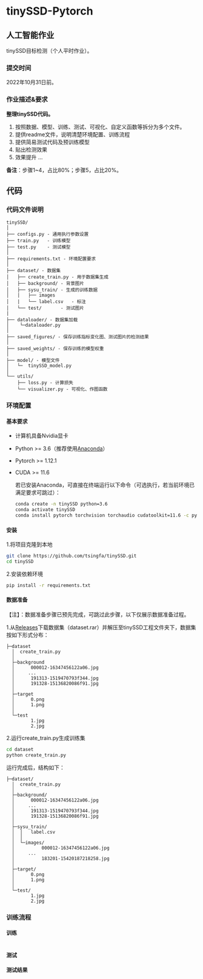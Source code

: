 # tinySSD-Pytorch

## 人工智能作业

tinySSD目标检测（个人平时作业）。

### 提交时间

2022年10月31日前。

### 作业描述&要求

**整理tinySSD代码。**

1. 按照数据、模型、训练、测试、可视化、自定义函数等拆分为多个文件。
2. 提供readme文件，说明清楚环境配置、训练流程
3. 提供简易测试代码及预训练模型
4. 贴出检测效果
5. 效果提升 …

**备注**：步骤1~4，占比80%；步骤5，占比20%。





## 代码

### 代码文件说明

```
tinySSD/
│
├── configs.py - 通用执行参数设置
├── train.py   - 训练模型
├── test.py    - 测试模型
│
├── requirements.txt - 环境配置要求
│
├── dataset/ - 数据集
│   ├── create_train.py - 用于数据集生成
│   ├── background/	- 背景图片
│   ├── sysu_train/	- 生成的训练数据
│   |	├── images
│   |	└── label.csv	- 标注
│   └── test/		- 测试图片
|
├── dataloader/ - 数据集加载
│    └─dataloader.py 
│
├── saved_figures/ - 保存训练指标变化图、测试图片的检测结果
│
├── saved_weights/ - 保存训练的模型权重
│
├── model/ - 模型文件
│   └─  tinySSD_model.py 
│   
└── utils/ 
    ├── loss.py - 计算损失
    └── visualizer.py - 可视化、作图函数
```



### 环境配置

#### 基本要求

- 计算机具备Nvidia显卡

- Python >= 3.6（推荐使用[Anaconda](https://www.anaconda.com/products/distribution)）

- Pytorch >= 1.12.1

- CUDA >= 11.6

  若已安装Anaconda，可直接在终端运行以下命令（可选执行，若当前环境已满足要求可跳过）：

  ```bash
  conda create -n tinySSD python=3.6
  conda activate tinySSD
  conda install pytorch torchvision torchaudio cudatoolkit=11.6 -c pytorch -c conda-forge
  ```

#### 安装

1.将项目克隆到本地

```bash
git clone https://github.com/tsingfa/tinySSD.git
cd tinySSD
```

2.安装依赖环境

```bash
pip install -r requirements.txt
```

#### 数据准备

【注】：数据准备步骤已预先完成，可跳过此步骤，以下仅展示数据准备过程。

1.从[Releases]()下载数据集（dataset.rar）并解压至tinySSD工程文件夹下，数据集按如下形式分布：

```
├─dataset
  │  create_train.py
  │  
  ├─background
  │      000012-16347456122a06.jpg
  │	    ...
  │      191313-1519470793f344.jpg
  │      191328-15136820086f91.jpg
  │          
  ├─target
  │      0.png
  │      1.png
  │      
  └─test
         1.jpg
         2.jpg
```

2.运行create_train.py生成训练集

```bash
cd dataset
python create_train.py
```

运行完成后，结构如下：

```
├─dataset/
  │  create_train.py
  │  
  ├─background/
  │      000012-16347456122a06.jpg
  │	    ...
  │      191313-1519470793f344.jpg
  │      191328-15136820086f91.jpg
  │      
  ├─sysu_train/
  │  │	 label.csv
  │  │  
  │  └─images/
  │          000012-16347456122a06.jpg
  │		...
  │          183201-15420187218258.jpg
  │          
  ├─target/
  │      0.png
  │      1.png
  │      
  └─test/
         1.jpg
         2.jpg
```


### 训练流程

#### 训练



```bash

```



#### 测试





#### 测试结果
